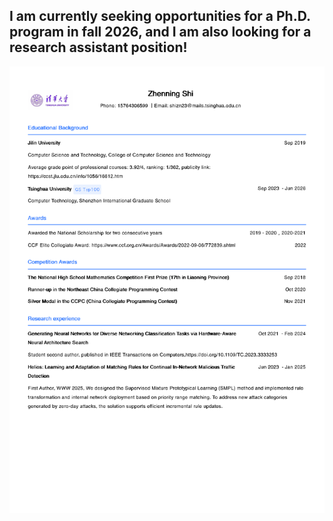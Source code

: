 ## I am currently seeking opportunities for a Ph.D. program in fall 2026, and I am also looking for a research assistant position!

![szn](./szn.png)
